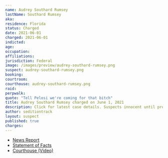 ```yaml
---
name: Audrey Southard Rumsey
lastName: Southard Rumsey
aka:
residence: Florida
status: Charged
date: 2021-06-01
charged: 2021-06-01
indicted:
age:
occupation:
affiliations:
jurisdiction: Federal
image: /images/preview/audrey-southard-rumsey.png
suspect: audrey-southard-rumsey.png
booking:
courtroom:
courthouse: audrey-southard-rumsey.png
raid:
perpwalk:
quote: "Tell Pelosi we're coming for that bitch"
title: Audrey Southard Rumsey charged on June 1, 2021
description: Click for latest case details. Suspects innocent until proven guilty.
author: seditiontrack
layout: suspect
published: true
charges:
---
```


- [News Report](https://lawandcrime.com/u-s-capitol-siege/florida-woman-assaulted-u-s-capitol-sergeant-with-a-flagpole-and-threatened-nancy-pelosi-on-jan-6th-feds-say/)
- [Statement of Facts](https://www.justice.gov/usao-dc/case-multi-defendant/file/1401016/download)
- [Courthouse (Video)](https://twitter.com/nycsouthpaw/status/1400276104544493572)
